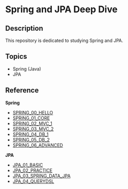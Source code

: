 # Spring and JPA Deep Dive

## Description

This repository is dedicated to studying Spring and JPA.

## Topics

- Spring (Java)
- JPA

## Reference

**Spring**

- [SPRING_00_HELLO](https://www.inflearn.com/course/%EC%8A%A4%ED%94%84%EB%A7%81-%EC%9E%85%EB%AC%B8-%EC%8A%A4%ED%94%84%EB%A7%81%EB%B6%80%ED%8A%B8)
- [SPRING_01_CORE](https://www.inflearn.com/course/%EC%8A%A4%ED%94%84%EB%A7%81-%ED%95%B5%EC%8B%AC-%EC%9B%90%EB%A6%AC-%EA%B8%B0%EB%B3%B8%ED%8E%B8)
- [SPRING_02_MVC_1](https://www.inflearn.com/course/%EC%8A%A4%ED%94%84%EB%A7%81-mvc-1)
- [SPRING_03_MVC_2](https://www.inflearn.com/course/%EC%8A%A4%ED%94%84%EB%A7%81-mvc-2)
- [SPRING_04_DB_1](https://www.inflearn.com/course/%EC%8A%A4%ED%94%84%EB%A7%81-db-1)
- [SPRING_05_DB_2](https://www.inflearn.com/course/%EC%8A%A4%ED%94%84%EB%A7%81-db-2)
- [SPRING_06_ADVANCED](https://www.inflearn.com/course/%EC%8A%A4%ED%94%84%EB%A7%81-%ED%95%B5%EC%8B%AC-%EC%9B%90%EB%A6%AC-%EA%B3%A0%EA%B8%89%ED%8E%B8)

**JPA**

- [JPA_01_BASIC](https://www.inflearn.com/course/ORM-JPA-Basic)
- [JPA_02_PRACTICE](https://www.inflearn.com/course/%EC%8A%A4%ED%94%84%EB%A7%81%EB%B6%80%ED%8A%B8-JPA-%ED%99%9C%EC%9A%A9-1)
- [JPA_03_SPRING_DATA_JPA](https://www.inflearn.com/course/%EC%8A%A4%ED%94%84%EB%A7%81-%EB%8D%B0%EC%9D%B4%ED%84%B0-JPA-%EC%8B%A4%EC%A0%84)
- [JPA_04_QUERYDSL](https://www.inflearn.com/course/Querydsl-%EC%8B%A4%EC%A0%84)
